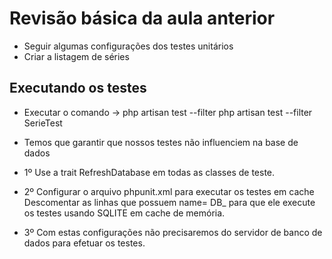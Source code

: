 # Revisão básica da aula anterior
- Seguir algumas configurações dos testes unitários
- Criar a listagem de séries

## Executando os testes
- Executar o comando -> php artisan test --filter <ClasseDeTeste>
  php artisan test --filter SerieTest

- Temos que garantir que nossos testes não influenciem na base de dados
- 1º Use a trait RefreshDatabase em todas as classes de teste.
- 2º Configurar o arquivo phpunit.xml para executar os testes em cache
  Descomentar as linhas que possuem name= DB_ para que ele execute os testes usando SQLITE em cache de memória.
- 3º Com estas configurações não precisaremos do servidor de banco de dados para efetuar os testes.